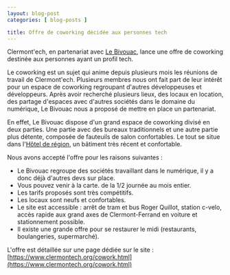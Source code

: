 ```yaml
---
layout: blog-post
categories: [ blog-posts ]

title: Offre de coworking décidée aux personnes tech
---
```


Clermont'ech, en partenariat avec [Le Bivouac](http://www.lebivouac.com/), lance une offre de coworking destinée aux personnes ayant un profil tech.

Le coworking est un sujet qui anime depuis plusieurs mois les réunions de travail de Clermont'ech. Plusieurs membres nous ont fait part de leur intérêt pour un espace de coworking regroupant d'autres développeuses et développeurs.
Après avoir recherché plusieurs lieux, des locaux en location, des partage d'espaces avec d'autres sociétés dans le domaine du numérique, Le Bivouac nous a proposé de mettre en place un partenariat.

En effet, Le Bivouac dispose d'un grand espace de coworking divisé en deux parties. Une partie avec des bureaux traditionnels et une autre partie plus détente, composée de fauteuils de salon confortables. Le tout se situe dans l'[Hôtel de région](https://osm.org/go/0AkOKx_14--), un bâtiment très récent et confortable.

Nous avons accepté l'offre pour les raisons suivantes : 

- Le Bivouac regroupe des sociétés travaillant dans le numérique, il y a donc déjà d'autres devs sur place.
- Vous pouvez venir à la carte. de la 1/2 journée au mois entier.
- Les tarifs proposés sont très compétitifs.
- Les locaux sont neufs et confortables.
- Le site est accessible : arrêt de tram et bus Roger Quillot, station c-velo, accès rapide aux grand axes de Clermont-Ferrand en voiture et stationnement possible.
- Il existe une grande offre pour se restaurer le midi (restaurants, boulangeries, supermarché).

L'offre est détaillée sur une page dédiée sur le site : [https://www.clermontech.org/cowork.html](https://www.clermontech.org/cowork.html)
